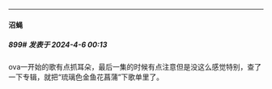 ﻿
*****

####  沼蝇  
##### 899#       发表于 2024-4-6 00:13

ova一开始的歌有点抓耳朵，最后一集的时候有点注意但是没这么感觉特别，查了一下专辑，就把“琉璃色金鱼花菖蒲”下歌单里了。

